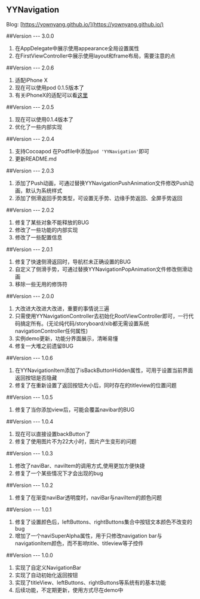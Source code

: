 YYNavigation
------
Blog: [https://yownyang.github.io/](https://yownyang.github.io/)

##Version --- 3.0.0
1. 在AppDelegate中展示使用appearance全局设置属性
1. 在FirstViewController中展示使用layout和frame布局，需要注意的点


##Version --- 2.0.6
1. 适配iPhone X
2. 现在可以使用pod 0.1.5版本了
3. 有关iPhoneX的适配可以看[这里](https://yownyang.github.io/2017/09/17/AdaptationiPhoneX/#more)

##Version --- 2.0.5 
1. 现在可以使用0.1.4版本了
2. 优化了一些内部实现

##Version --- 2.0.4
1. 支持Cocoapod 在Podfile中添加`pod 'YYNavigation'`即可
2. 更新README.md

##Version --- 2.0.3  
1. 添加了Push动画，可通过替换YYNavigationPushAnimation文件修改Push动画，默认为系统样式  
2. 添加了侧滑返回手势类型，可设置无手势、边缘手势返回、全屏手势返回

##Version --- 2.0.2
1. 修复了某些对象不能释放的BUG  
2. 修改了一些功能的内部实现  
3. 修改了一些配置信息

##Version --- 2.0.1
1. 修复了快速侧滑返回时，导航栏未正确设置的BUG  
2. 自定义了侧滑手势，可通过替换YYNavigationPopAnimation文件修改侧滑动画  
3. 移除一些无用的修饰符

##Version --- 2.0.0
1. 大改进大改进大改进，重要的事情说三遍  
2. 只需使用YYNavigationController去初始化RootViewController即可，一行代码搞定所有。(无论纯代码/storyboard/xib都无需设置系统navigationController任何属性)  
3. 实例demo更新，功能分界面展示，清晰易懂  
4. 修复一大堆之前遗留BUG

##Version --- 1.0.6
1. 在YYNavigationItem添加了isBackButtonHidden属性，可用于设置当前界面返回按钮是否隐藏  
2. 修复了在重新设置了返回按钮大小后，同时存在的titleview的位置问题

##Version --- 1.0.5
1. 修复了当你添加view后，可能会覆盖navibar的BUG

##Version --- 1.0.4
1. 现在可以直接设置backButton了  
2. 修复了使用图片不为22大小时，图片产生变形的问题

##Version --- 1.0.3
1. 修改了naviBar、naviItem的调用方式,使用更加方便快捷  
2. 修复了一个某些情况下才会出现的bug

##Version --- 1.0.2
1. 修复了在渐变naviBar透明度时，naviBar与naviItem的颜色问题

##Version --- 1.0.1  
1. 修复了设置颜色后，leftButtons、rightButtons集合中按钮文本颜色不改变的bug  
2. 增加了一个naviSuperAlpha属性，用于只修改navigation bar与navigationItem颜色，而不影响title、titleview等子控件

##Version --- 1.0.0
1. 实现了自定义NavigationBar  
2. 实现了自动初始化返回按钮  
3. 实现了titleView、leftButtons、rightButtons等系统有的基本功能  
4. 后续功能，不定期更新，使用方式尽在demo中
